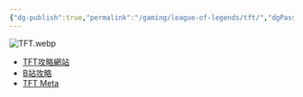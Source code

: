 ```yaml
---
{"dg-publish":true,"permalink":"/gaming/league-of-legends/tft/","dgPassFrontmatter":true}
---
```


![TFT.webp](/img/user/Doc%20and%20Pic/Pics/TFT.webp)

- [TFT攻略網站](https://tactics.tools/zh)
- [B站攻略](https://www.bilibili.com/video/BV17j411b7tC/?spm_id_from=333.788&vd_source=81190e0d082dfc35f4453b6e32fa1358)
- [TFT Meta](https://tftactics.gg/tierlist/team-comps)
